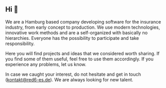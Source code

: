 ## Hi :wave:

We are a Hamburg based company developing software for the insurance industry, from early concept to production. We use modern technologies, innovative work methods and are a self-organized with basically no hierarchies. Everyone has the possibility to participate and take responsibility.

Here you will find projects and ideas that we considered worth sharing. If you find some of them useful, feel free to use them accordingly. If you experience any problems, let us know.

In case we caught your interest, do not hesitate and get in touch (kontakt@red6-es.de). We are always looking for new talent.
